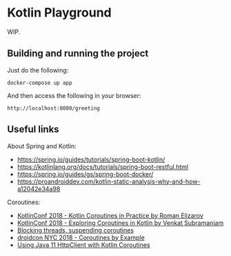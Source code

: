 # Kotlin Playground

WIP.

## Building and running the project

Just do the following:

    docker-compose up app

And then access the following in your browser:

    http://localhost:8080/greeting

## Useful links

About Spring and Kotlin:

- https://spring.io/guides/tutorials/spring-boot-kotlin/
- https://kotlinlang.org/docs/tutorials/spring-boot-restful.html
- https://spring.io/guides/gs/spring-boot-docker/
- https://proandroiddev.com/kotlin-static-analysis-why-and-how-a12042e34a98

Coroutines:

- [KotlinConf 2018 - Kotlin Coroutines in Practice by Roman Elizarov](https://www.youtube.com/watch?v=a3agLJQ6vt8)
- [KotlinConf 2018 - Exploring Coroutines in Kotlin by Venkat Subramaniam](https://www.youtube.com/watch?v=jT2gHPQ4Z1Q)
- [Blocking threads, suspending coroutines](https://medium.com/@elizarov/blocking-threads-suspending-coroutines-d33e11bf4761)
- [droidcon NYC 2018 - Coroutines by Example](https://www.youtube.com/watch?v=lh2Vqt4DpHU)
- [Using Java 11 HttpClient with Kotlin Coroutines](https://www.javacodemonk.com/using-java-11-httpclient-with-kotlin-coroutines-f0ca9111)
